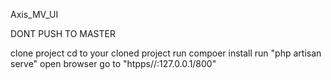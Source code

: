 Axis_MV_UI

DONT PUSH TO MASTER

clone project
cd to your cloned project
run compoer install
run "php artisan serve"
open browser go to "htpps//:127.0.0.1/800"
